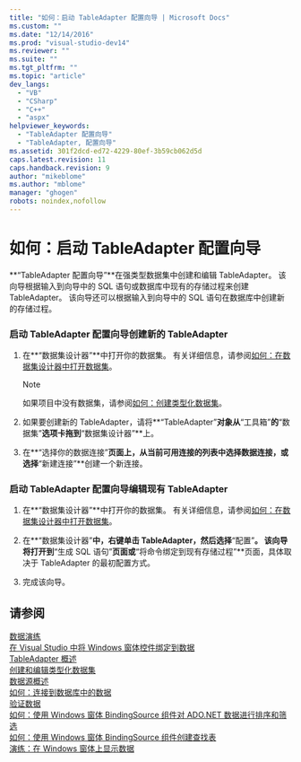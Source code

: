 ```yaml
---
title: "如何：启动 TableAdapter 配置向导 | Microsoft Docs"
ms.custom: ""
ms.date: "12/14/2016"
ms.prod: "visual-studio-dev14"
ms.reviewer: ""
ms.suite: ""
ms.tgt_pltfrm: ""
ms.topic: "article"
dev_langs: 
  - "VB"
  - "CSharp"
  - "C++"
  - "aspx"
helpviewer_keywords: 
  - "TableAdapter 配置向导"
  - "TableAdapter, 配置向导"
ms.assetid: 301f2dcd-ed72-4229-80ef-3b59cb062d5d
caps.latest.revision: 11
caps.handback.revision: 9
author: "mikeblome"
ms.author: "mblome"
manager: "ghogen"
robots: noindex,nofollow
---
```

# 如何：启动 TableAdapter 配置向导
**“TableAdapter 配置向导”**在强类型数据集中创建和编辑 TableAdapter。  该向导根据输入到向导中的 SQL 语句或数据库中现有的存储过程来创建 TableAdapter。  该向导还可以根据输入到向导中的 SQL 语句在数据库中创建新的存储过程。  
  
### 启动 TableAdapter 配置向导创建新的 TableAdapter  
  
1.  在**“数据集设计器”**中打开你的数据集。  有关详细信息，请参阅[如何：在数据集设计器中打开数据集](../Topic/How%20to:%20Open%20a%20Dataset%20in%20the%20Dataset%20Designer.md)。  
  
    > [!NOTE]
    >  如果项目中没有数据集，请参阅[如何：创建类型化数据集](../data-tools/create-and-configure-datasets-in-visual-studio.md)。  
  
2.  如果要创建新的 TableAdapter，请将**“TableAdapter”**对象从**“工具箱”**的**“数据集”**选项卡拖到**“数据集设计器”**上。  
  
3.  在**“选择你的数据连接”**页面上，从当前可用连接的列表中选择数据连接，或选择**“新建连接”**创建一个新连接。  
  
### 启动 TableAdapter 配置向导编辑现有 TableAdapter  
  
1.  在**“数据集设计器”**中打开你的数据集。  有关详细信息，请参阅[如何：在数据集设计器中打开数据集](../Topic/How%20to:%20Open%20a%20Dataset%20in%20the%20Dataset%20Designer.md)。  
  
2.  在**“数据集设计器”**中，右键单击 TableAdapter，然后选择**“配置”**。  该向导将打开到**“生成 SQL 语句”**页面或**“将命令绑定到现有存储过程”**页面，具体取决于 TableAdapter 的最初配置方式。  
  
3.  完成该向导。  
  
## 请参阅  
 [数据演练](../Topic/Data%20Walkthroughs.md)   
 [在 Visual Studio 中将 Windows 窗体控件绑定到数据](../data-tools/bind-windows-forms-controls-to-data-in-visual-studio.md)   
 [TableAdapter 概述](../data-tools/tableadapter-overview.md)   
 [创建和编辑类型化数据集](../data-tools/creating-and-editing-typed-datasets.md)   
 [数据源概述](../data-tools/add-new-data-sources.md)   
 [如何：连接到数据库中的数据](../data-tools/how-to-connect-to-data-in-a-database.md)   
 [验证数据](../Topic/Validating%20Data.md)   
 [如何：使用 Windows 窗体 BindingSource 组件对 ADO.NET 数据进行排序和筛选](../Topic/How%20to:%20Sort%20and%20Filter%20ADO.NET%20Data%20with%20the%20Windows%20Forms%20BindingSource%20Component.md)   
 [如何：使用 Windows 窗体 BindingSource 组件创建查找表](../Topic/How%20to:%20Create%20a%20Lookup%20Table%20with%20the%20Windows%20Forms%20BindingSource%20Component.md)   
 [演练：在 Windows 窗体上显示数据](../data-tools/walkthrough-displaying-data-on-a-windows-form.md)